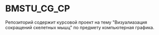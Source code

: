 # BMSTU_CG_CP
Репозиторий содержит курсовой проект на тему "Визуалиазация сокращений скелетных мышц" по предмету компьютерная графика.
